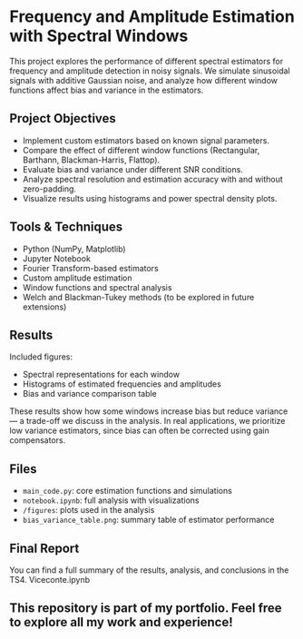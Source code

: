 # Frequency and Amplitude Estimation with Spectral Windows

This project explores the performance of different spectral estimators for frequency and amplitude detection in noisy signals. We simulate sinusoidal signals with additive Gaussian noise, and analyze how different window functions affect bias and variance in the estimators.

## Project Objectives

- Implement custom estimators based on known signal parameters.
- Compare the effect of different window functions (Rectangular, Barthann, Blackman-Harris, Flattop).
- Evaluate bias and variance under different SNR conditions.
- Analyze spectral resolution and estimation accuracy with and without zero-padding.
- Visualize results using histograms and power spectral density plots.

## Tools & Techniques

- Python (NumPy, Matplotlib)
- Jupyter Notebook
- Fourier Transform-based estimators
- Custom amplitude estimation
- Window functions and spectral analysis
- Welch and Blackman-Tukey methods (to be explored in future extensions)

## Results

Included figures:
- Spectral representations for each window
- Histograms of estimated frequencies and amplitudes
- Bias and variance comparison table

These results show how some windows increase bias but reduce variance — a trade-off we discuss in the analysis. In real applications, we prioritize low variance estimators, since bias can often be corrected using gain compensators.

## Files

- `main_code.py`: core estimation functions and simulations
- `notebook.ipynb`: full analysis with visualizations
- `/figures`: plots used in the analysis
- `bias_variance_table.png`: summary table of estimator performance

## Final Report

You can find a full summary of the results, analysis, and conclusions in the TS4. Viceconte.ipynb
##  This repository is part of my portfolio. Feel free to explore all my work and experience!

